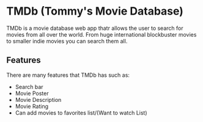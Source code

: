 # TMDb (Tommy's Movie Database)

TMDb is a movie database web app thatr allows the user to search for movies from all over the world. From huge international blockbuster movies to smaller indie movies you can search them all.

## Features
There are many features that TMDb has such as:

* Search bar
* Movie Poster
* Movie Description
* Movie Rating
* Can add movies to favorites list/(Want to watch List)
